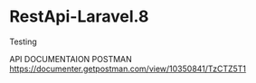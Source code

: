 # RestApi-Laravel.8
Testing

API DOCUMENTAION POSTMAN
https://documenter.getpostman.com/view/10350841/TzCTZ5T1
